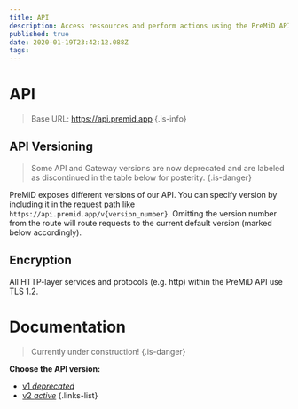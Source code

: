 ```yaml
---
title: API
description: Access ressources and perform actions using the PreMiD API
published: true
date: 2020-01-19T23:42:12.088Z
tags: 
---
```


# API

> Base URL:
https://api.premid.app
{.is-info}

## API Versioning
> Some API and Gateway versions are now deprecated and are labeled as discontinued in the table below for posterity.
{.is-danger}

PreMiD exposes different versions of our API. You can specify version by including it in the request path like ``https://api.premid.app/v{version_number}``. Omitting the version number from the route will route requests to the current default version (marked below accordingly).

## Encryption

All HTTP-layer services and protocols (e.g. http) within the PreMiD API use TLS 1.2.

# Documentation
> Currently under construction!
{.is-danger}

**Choose the API version:**
- [v1 *deprecated*](/dev/api/v1)
- [v2 *active*](/dev/api/v2)
{.links-list}